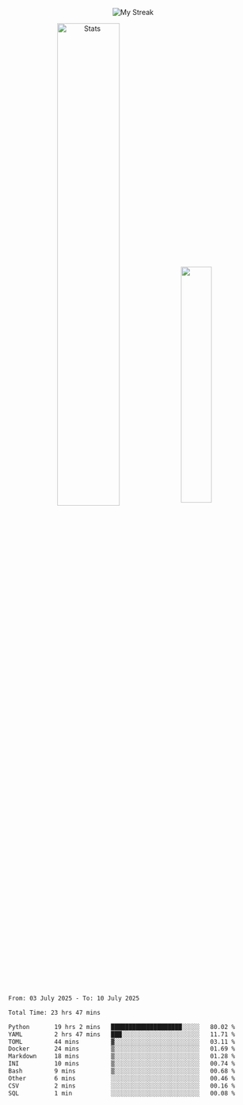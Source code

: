 <p align="center">
<picture>
  <source media="(prefers-color-scheme: dark)" srcset="http://github-readme-streak-stats.herokuapp.com?user=semolik&theme=dark&hide_border=true&background=DD272700">
  <img alt="My Streak" src="http://github-readme-streak-stats.herokuapp.com?user=semolik&hide_border=true">
</picture>
</p>
<div align="center">
  <picture>
    <source media="(prefers-color-scheme: dark)" srcset="https://github-readme-stats.vercel.app/api?username=semolik&show_icons=true&bg_color=DD272700&hide_border=true&theme=dark">
        <img alt="Stats" src="https://github-readme-stats.vercel.app/api?username=semolik&show_icons=true&bg_color=DD272700&hide_border=true" width="50%" >
  </picture>
  <sup>
  <picture>
  <source media="(prefers-color-scheme: dark)" srcset="https://github-readme-stats.vercel.app/api/top-langs/?username=semolik&layout=compact&hide_border=true&bg_color=DD272700&theme=dark">
  <img src="https://github-readme-stats.vercel.app/api/top-langs/?username=semolik&layout=compact&hide_border=true" width="35%" />
  </picture>
  </sup>
</div>
<!--START_SECTION:waka-->

```txt
From: 03 July 2025 - To: 10 July 2025

Total Time: 23 hrs 47 mins

Python       19 hrs 2 mins   ████████████████████░░░░░   80.02 %
YAML         2 hrs 47 mins   ███░░░░░░░░░░░░░░░░░░░░░░   11.71 %
TOML         44 mins         ▓░░░░░░░░░░░░░░░░░░░░░░░░   03.11 %
Docker       24 mins         ▒░░░░░░░░░░░░░░░░░░░░░░░░   01.69 %
Markdown     18 mins         ▒░░░░░░░░░░░░░░░░░░░░░░░░   01.28 %
INI          10 mins         ▒░░░░░░░░░░░░░░░░░░░░░░░░   00.74 %
Bash         9 mins          ▒░░░░░░░░░░░░░░░░░░░░░░░░   00.68 %
Other        6 mins          ░░░░░░░░░░░░░░░░░░░░░░░░░   00.46 %
CSV          2 mins          ░░░░░░░░░░░░░░░░░░░░░░░░░   00.16 %
SQL          1 min           ░░░░░░░░░░░░░░░░░░░░░░░░░   00.08 %
```

<!--END_SECTION:waka-->

